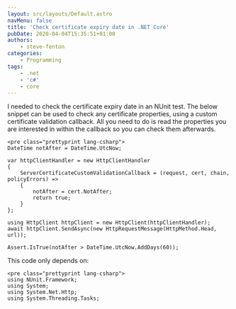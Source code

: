 ```yaml
---
layout: src/layouts/Default.astro
navMenu: false
title: 'Check certificate expiry date in .NET Core'
pubDate: 2020-04-04T15:35:51+01:00
authors:
    - steve-fenton
categories:
    - Programming
tags:
    - .net
    - 'c#'
    - core
---
```


I needed to check the certificate expiry date in an NUnit test. The below snippet can be used to check any certificate properties, using a custom certificate validation callback. All you need to do is read the properties you are interested in within the callback so you can check them afterwards.

```
<pre class="prettyprint lang-csharp">
DateTime notAfter = DateTime.UtcNow;

var httpClientHandler = new HttpClientHandler
{
    ServerCertificateCustomValidationCallback = (request, cert, chain, policyErrors) =>
    {
        notAfter = cert.NotAfter;
        return true;
    }
};

using HttpClient httpClient = new HttpClient(httpClientHandler);
await httpClient.SendAsync(new HttpRequestMessage(HttpMethod.Head, url));
            
Assert.IsTrue(notAfter > DateTime.UtcNow.AddDays(60));
```
This code only depends on:

```
<pre class="prettyprint lang-csharp">
using NUnit.Framework;
using System;
using System.Net.Http;
using System.Threading.Tasks;
```